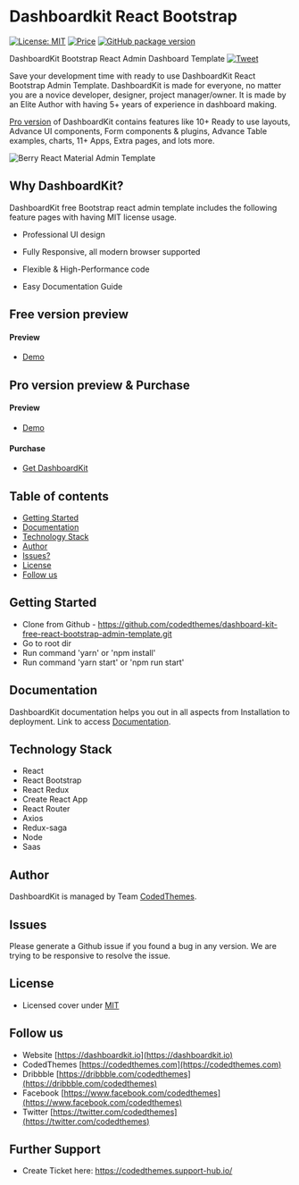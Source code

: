 # Dashboardkit React Bootstrap

[![License: MIT](https://img.shields.io/badge/License-MIT-yellow.svg)](https://opensource.org/licenses/MIT)
[![Price](https://img.shields.io/badge/price-FREE-0098f7.svg)](https://github.com/codedthemes/dashboardkit-free-bootstrap-admin-template/blob/main/LICENSE)
[![GitHub package version](https://img.shields.io/github/package-json/v/codedthemes/dashboardkit-free-bootstrap-admin-template)](https://github.com/codedthemes/dashboardkit-free-bootstrap-admin-template/)

DashboardKit Bootstrap React Admin Dashboard Template [![Tweet](https://img.shields.io/twitter/url/http/shields.io.svg?style=social)](https://twitter.com/intent/tweet?text=Get%20DashboardKit%20Bootstrap%205%20Admin%20Template&url=https://dashboardkit.io&via=codedthemes&hashtags=bootstrap,webdev,developers)

Save your development time with ready to use DashboardKit React Bootstrap Admin Template. DashboardKit is made for everyone, no matter you are a novice developer, designer, project manager/owner. It is made by an Elite Author with having 5+ years of experience in dashboard making.

[Pro version](https://dashboardkit.io) of DashboardKit contains features like 10+ Ready to use layouts, Advance UI components, Form components & plugins, Advance Table examples, charts, 11+ Apps, Extra pages, and lots more.

![Berry React Material Admin Template](https://dashboardkit.io/adv-banner/git-main.gif)

## Why DashboardKit?

DashboardKit free Bootstrap react admin template includes the following feature pages with having MIT license usage.

 * Professional UI design
 
 * Fully Responsive, all modern browser supported
 * Flexible & High-Performance code
 * Easy Documentation Guide

## Free version preview
#### Preview

 - [Demo](https://dashboardkit.io/react/free/)

## Pro version preview & Purchase
#### Preview

 - [Demo](https://dashboardkit.io/react)

#### Purchase

 - [Get DashboardKit](https://dashboardkit.io/product/dashboardkit-reactjs-admin-template/)

## Table of contents

 * [Getting Started](#getting-started)
 * [Documentation](#documentation)
 * [Technology Stack](#technology-stack)
 * [Author](#author)
 * [Issues?](#issues)
 * [License](#license)
 * [Follow us](#follow-us)
 
## Getting Started

- Clone from Github - https://github.com/codedthemes/dashboard-kit-free-react-bootstrap-admin-template.git
- Go to root dir
- Run command 'yarn' or 'npm install'
- Run command 'yarn start' or 'npm run start'

## Documentation

DashboardKit documentation helps you out in all aspects from Installation to deployment. Link to access [Documentation](https://codedthemes.gitbook.io/dashboardkit-react/).

## Technology Stack

 - React
 - React Bootstrap
 - React Redux
 - Create React App
 - React Router
 - Axios
 - Redux-saga
 - Node
 - Saas
 

## Author

DashboardKit is managed by Team [CodedThemes](https://codedthemes.com).

## Issues

Please generate a Github issue if you found a bug in any version. We are trying to be responsive to resolve the issue.

## License

 - Licensed cover under [MIT](https://github.com/codedthemes/dashboardkit-free-bootstrap-admin-template/blob/main/LICENSE)
 
## Follow us
 - Website [https://dashboardkit.io](https://dashboardkit.io)
 - CodedThemes [https://codedthemes.com](https://codedthemes.com)
 - Dribbble [https://dribbble.com/codedthemes](https://dribbble.com/codedthemes)
 - Facebook [https://www.facebook.com/codedthemes](https://www.facebook.com/codedthemes)
 - Twitter [https://twitter.com/codedthemes](https://twitter.com/codedthemes)

## Further Support
 - Create Ticket here: https://codedthemes.support-hub.io/
